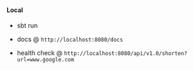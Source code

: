 #### Local
- sbt run

- docs @ `http://localhost:8080/docs`

- health check @ `http://localhost:8080/api/v1.0/shorten?url=www.google.com`
